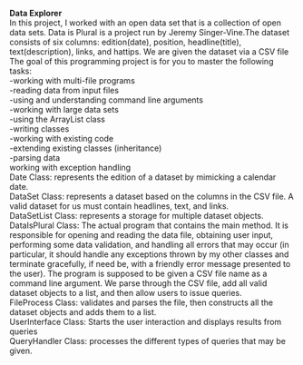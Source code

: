 **Data Explorer**<br>
In this project, I worked with an open data set that is a collection of open data sets. Data is Plural is a project run by Jeremy Singer-Vine.The dataset
consists of six columns: edition(date), position, headline(title), text(description), links, and hattips. We are given the dataset via a CSV file <br>
The goal of this programming project is for you to master the following tasks:<br>
-working with multi-file programs<br>
-reading data from input files<br>
-using and understanding command line arguments<br>
-working with large data sets<br>
-using the ArrayList class<br>
-writing classes<br>
-working with existing code<br>
-extending existing classes (inheritance)<br>
-parsing data<br>
working with exception handling<br>
Date Class: represents the edition of a dataset by mimicking a calendar date. <br>
DataSet Class: represents a dataset based on the columns in the CSV file. A valid dataset for us must contain headlines, text, and links. <br>
DataSetList Class: represents a storage for multiple dataset objects. <br>
DataIsPlural Class: The actual program that contains the main method. It is responsible for opening and reading the data file, obtaining user input, 
performing some data validation, and handling all errors that may occur (in particular, it should handle any exceptions thrown by my other classes and terminate 
gracefully, if need be, with a friendly error message presented to the user). The program is supposed to be given a CSV file name as a command line argument.
We parse through the CSV file, add all valid dataset objects to a list, and then allow users to issue queries. <br>
FileProcess Class: validates and parses the file, then constructs all the dataset objects and adds them to a list. <br>
UserInterface Class: Starts the user interaction and displays results from queries<br>
QueryHandler Class: processes the different types of queries that may be given. <br>
